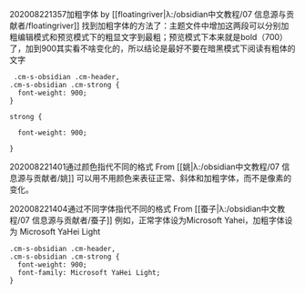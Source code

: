 202008221357加粗字体 by [[floatingriver|λ:/obsidian中文教程/07 信息源与贡献者/floatingriver]]
找到加粗字体的方法了：主题文件中增加这两段可以分别加粗编辑模式和预览模式下的粗显文字到最粗；预览模式下本来就是bold（700）了，加到900其实看不啥变化的，所以结论是最好不要在暗黑模式下阅读有粗体的文字
```
 .cm-s-obsidian .cm-header,
.cm-s-obsidian .cm-strong {
  font-weight: 900;
}

strong {

  font-weight: 900;

} 
```

202008221401通过颜色指代不同的格式 From [[姚|λ:/obsidian中文教程/07 信息源与贡献者/姚]] 
可以用不用颜色来表征正常、斜体和加粗字体，而不是像素的变化。

202008221404通过不同字体指代不同的格式 From [[蚕子|λ:/obsidian中文教程/07 信息源与贡献者/蚕子]]
例如，正常字体设为Microsoft Yahei，加粗字体设为
Microsoft YaHei Light
```
.cm-s-obsidian .cm-header,
.cm-s-obsidian .cm-strong {
  font-weight: 900;
  font-family: Microsoft YaHei Light;
}
```


